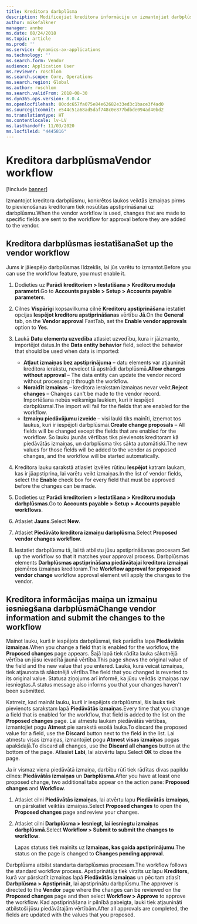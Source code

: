```yaml
---
title: Kreditora darbplūsma
description: Modificējiet kreditora informāciju un izmantojiet darbplūsmu, lai to apstiprinātu.
author: mikefalkner
manager: annbe
ms.date: 08/24/2018
ms.topic: article
ms.prod: ''
ms.service: dynamics-ax-applications
ms.technology: ''
ms.search.form: Vendor
audience: Application User
ms.reviewer: roschlom
ms.search.scope: Core, Operations
ms.search.region: Global
ms.author: roschlom
ms.search.validFrom: 2018-08-30
ms.dyn365.ops.version: 8.0.4
ms.openlocfilehash: 00cdc657fa075e84e62682e33ed3c1bace3f4ad0
ms.sourcegitcommit: e544c51a68ad5daf748c0e877bdbde094ad40bd2
ms.translationtype: HT
ms.contentlocale: lv-LV
ms.lasthandoff: 11/03/2020
ms.locfileid: "4445816"
---
```

# <a name="vendor-workflow"></a><span data-ttu-id="41a27-103">Kreditora darbplūsma</span><span class="sxs-lookup"><span data-stu-id="41a27-103">Vendor workflow</span></span>

[!include [banner](../includes/banner.md)]

<span data-ttu-id="41a27-104">Izmantojot kreditora darbplūsmu, konkrētos laukos veiktās izmaiņas pirms to pievienošanas kreditoram tiek nosūtītas apstiprināšanai uz darbplūsmu.</span><span class="sxs-lookup"><span data-stu-id="41a27-104">When the vendor workflow is used, changes that are made to specific fields are sent to the workflow for approval before they are added to the vendor.</span></span>

## <a name="set-up-the-vendor-workflow"></a><span data-ttu-id="41a27-105">Kreditora darbplūsmas iestatīšana</span><span class="sxs-lookup"><span data-stu-id="41a27-105">Set up the vendor workflow</span></span>

<span data-ttu-id="41a27-106">Jums ir jāiespējo darbplūsmas līdzeklis, lai jūs varētu to izmantot.</span><span class="sxs-lookup"><span data-stu-id="41a27-106">Before you can use the workflow feature, you must enable it.</span></span>

1. <span data-ttu-id="41a27-107">Dodieties uz **Parādi kreditoriem \> Iestatīšana \> Kreditoru moduļa parametri**.</span><span class="sxs-lookup"><span data-stu-id="41a27-107">Go to **Accounts payable \> Setup \> Accounts payable parameters**.</span></span>
2. <span data-ttu-id="41a27-108">Cilnes **Vispārīgi** kopsavilkuma cilnē **Kreditoru apstiprināšana** iestatiet opcijas **Iespējot kreditoru apstiprināšanas** vērtību **Jā**.</span><span class="sxs-lookup"><span data-stu-id="41a27-108">On the **General** tab, on the **Vendor approval** FastTab, set the **Enable vendor approvals** option to **Yes**.</span></span>
3. <span data-ttu-id="41a27-109">Laukā **Datu elementu uzvedība** atlasiet uzvedību, kura ir jāizmanto, importējot datus.</span><span class="sxs-lookup"><span data-stu-id="41a27-109">In the **Data entity behavior** field, select the behavior that should be used when data is imported:</span></span>

    - <span data-ttu-id="41a27-110">**Atļaut izmaiņas bez apstiprinājuma** – datu elements var atjaunināt kreditora ierakstu, neveicot tā apstrādi darbplūsmā.</span><span class="sxs-lookup"><span data-stu-id="41a27-110">**Allow changes without approval** – The data entity can update the vendor record without processing it through the workflow.</span></span>
    - <span data-ttu-id="41a27-111">**Noraidīt izmaiņas** – kreditora ierakstam izmaiņas nevar veikt.</span><span class="sxs-lookup"><span data-stu-id="41a27-111">**Reject changes** – Changes can't be made to the vendor record.</span></span> <span data-ttu-id="41a27-112">Importēšana nebūs veiksmīga laukiem, kuri ir iespējoti darbplūsmai.</span><span class="sxs-lookup"><span data-stu-id="41a27-112">The import will fail for the fields that are enabled for the workflow.</span></span>
    - <span data-ttu-id="41a27-113">**Izmaiņu piedāvājumu izveide** – visi lauki tiks mainīti, izņemot tos laukus, kuri ir iespējoti darbplūsmai.</span><span class="sxs-lookup"><span data-stu-id="41a27-113">**Create change proposals** – All fields will be changed except the fields that are enabled for the workflow.</span></span> <span data-ttu-id="41a27-114">Šo lauku jaunās vērtības tiks pievienots kreditoram kā piedāvātās izmaiņas, un darbplūsma tiks sākta automātiski.</span><span class="sxs-lookup"><span data-stu-id="41a27-114">The new values for those fields will be added to the vendor as proposed changes, and the workflow will be started automatically.</span></span>

4. <span data-ttu-id="41a27-115">Kreditora lauku sarakstā atlasiet izvēles rūtiņu **Iespējot** katram laukam, kas ir jāapstiprina, lai varētu veikt izmaiņas.</span><span class="sxs-lookup"><span data-stu-id="41a27-115">In the list of vendor fields, select the **Enable** check box for every field that must be approved before the changes can be made.</span></span>
5. <span data-ttu-id="41a27-116">Dodieties uz **Parādi kreditoriem \> Iestatīšana \> Kreditoru moduļa darbplūsmas**.</span><span class="sxs-lookup"><span data-stu-id="41a27-116">Go to **Accounts payable \> Setup \> Accounts payable workflows**.</span></span>
6. <span data-ttu-id="41a27-117">Atlasiet **Jauns**.</span><span class="sxs-lookup"><span data-stu-id="41a27-117">Select **New**.</span></span>
7. <span data-ttu-id="41a27-118">Atlasiet **Piedāvāto kreditora izmaiņu darbplūsma**.</span><span class="sxs-lookup"><span data-stu-id="41a27-118">Select **Proposed vendor changes workflow**.</span></span> 
8. <span data-ttu-id="41a27-119">Iestatiet darbplūsmu tā, lai tā atbilstu jūsu apstiprināšanas procesam.</span><span class="sxs-lookup"><span data-stu-id="41a27-119">Set up the workflow so that it matches your approval process.</span></span> <span data-ttu-id="41a27-120">Darbplūsmas elements **Darbplūsmas apstiprināšana piedāvātajai kreditora izmaiņai** piemēros izmaiņas kreditoram.</span><span class="sxs-lookup"><span data-stu-id="41a27-120">The **Workflow approval for proposed vendor change** workflow approval element will apply the changes to the vendor.</span></span>

## <a name="change-vendor-information-and-submit-the-changes-to-the-workflow"></a><span data-ttu-id="41a27-121">Kreditora informācijas maiņa un izmaiņu iesniegšana darbplūsmā</span><span class="sxs-lookup"><span data-stu-id="41a27-121">Change vendor information and submit the changes to the workflow</span></span>

<span data-ttu-id="41a27-122">Mainot lauku, kurš ir iespējots darbplūsmai, tiek parādīta lapa **Piedāvātās izmaiņas**.</span><span class="sxs-lookup"><span data-stu-id="41a27-122">When you change a field that is enabled for the workflow, the **Proposed changes** page appears.</span></span> <span data-ttu-id="41a27-123">Šajā lapā tiek rādīta lauka sākotnējā vērtība un jūsu ievadītā jaunā vērtība.</span><span class="sxs-lookup"><span data-stu-id="41a27-123">This page shows the original value of the field and the new value that you entered.</span></span> <span data-ttu-id="41a27-124">Laukā, kurā veicāt izmaiņas, tiek atjaunota tā sākotnējā vērtība.</span><span class="sxs-lookup"><span data-stu-id="41a27-124">The field that you changed is reverted to its original value.</span></span> <span data-ttu-id="41a27-125">Statusa ziņojums arī informē, ka jūsu veiktās izmaiņas nav iesniegtas.</span><span class="sxs-lookup"><span data-stu-id="41a27-125">A status message also informs you that your changes haven't been submitted.</span></span> 

<span data-ttu-id="41a27-126">Katrreiz, kad maināt lauku, kurš ir iespējots darbplūsmai, šis lauks tiek pievienots sarakstam lapā **Piedāvātās izmaiņas**.</span><span class="sxs-lookup"><span data-stu-id="41a27-126">Every time that you change a field that is enabled for the workflow, that field is added to the list on the **Proposed changes** page.</span></span> <span data-ttu-id="41a27-127">Lai atmestu laukam piedāvātās vērtības, izmantojiet pogu **Atmest** pie sarakstā esošā lauka.</span><span class="sxs-lookup"><span data-stu-id="41a27-127">To discard the proposed value for a field, use the **Discard** button next to the field in the list.</span></span> <span data-ttu-id="41a27-128">Lai atmestu visas izmaiņas, izmantojiet pogu **Atmest visas izmaiņas** pogas apakšdaļā.</span><span class="sxs-lookup"><span data-stu-id="41a27-128">To discard all changes, use the **Discard all changes** button at the bottom of the page.</span></span> <span data-ttu-id="41a27-129">Atlasiet **Labi**, lai aizvērtu lapu.</span><span class="sxs-lookup"><span data-stu-id="41a27-129">Select **OK** to close the page.</span></span>

<span data-ttu-id="41a27-130">Ja ir vismaz viena piedāvātā izmaiņa, darbību rūtī tiek rādītas divas papildu cilnes: **Piedāvātās izmaiņas** un **Darbplūsma**.</span><span class="sxs-lookup"><span data-stu-id="41a27-130">After you have at least one proposed change, two additional tabs appear on the action pane: **Proposed changes** and **Workflow**.</span></span>

1. <span data-ttu-id="41a27-131">Atlasiet cilni **Piedāvātās izmaiņas**, lai atvērtu lapu **Piedāvātās izmaiņas**, un pārskatiet veiktās izmaiņas.</span><span class="sxs-lookup"><span data-stu-id="41a27-131">Select **Proposed changes** to open the **Proposed changes** page and review your changes.</span></span>
2. <span data-ttu-id="41a27-132">Atlasiet cilni **Darbplūsma \> Iesniegt, lai iesniegtu izmaiņas darbplūsmā**.</span><span class="sxs-lookup"><span data-stu-id="41a27-132">Select **Workflow \> Submit to submit the changes to workflow**.</span></span>

    <span data-ttu-id="41a27-133">Lapas statuss tiek mainīts uz **Izmaiņas, kas gaida apstiprinājumu**.</span><span class="sxs-lookup"><span data-stu-id="41a27-133">The status on the page is changed to **Changes pending approval**.</span></span>

<span data-ttu-id="41a27-134">Darbplūsma atbilst standarta darbplūsmas procesam.</span><span class="sxs-lookup"><span data-stu-id="41a27-134">The workflow follows the standard workflow process.</span></span> <span data-ttu-id="41a27-135">Apstiprinātājs tiek virzīts uz lapu **Kreditors**, kurā var pārskatīt izmaiņas lapā **Piedāvātās izmaiņas** un pēc tam atlasīt **Darbplūsma \> Apstiprināt**, lai apstiprinātu darbplūsmu.</span><span class="sxs-lookup"><span data-stu-id="41a27-135">The approver is directed to the **Vendor** page where the changes can be reviewed on the **Proposed changes** page and then select **Workflow \> Approve** to approve the workflow.</span></span> <span data-ttu-id="41a27-136">Kad apstiprināšana ir pilnībā pabeigta, lauki tiek atjaunināti atbilstoši jūsu piedāvātajām vērtībām.</span><span class="sxs-lookup"><span data-stu-id="41a27-136">After all approvals are completed, the fields are updated with the values that you proposed.</span></span>
